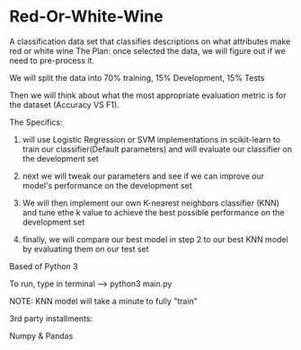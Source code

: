 # Red-Or-White-Wine
A classification data set that classifies descriptions on what attributes make red or white wine
The Plan:
once selected the data, we will figure out if we need to pre-process it. 

We will split the data into 70% training,  15% Development,  15% Tests


Then we will think about what the most appropriate evaluation metric is for the dataset (Accuracy VS F1).


The Specifics:

1) will use Logistic Regression or SVM implementations in scikit-learn to train our classifier(Default parameters) 
and will evaluate our classifier on the development set

2) next we will tweak our parameters and see if we can improve our model's performance on the development set

3) We will then implement our own K-nearest neighbors classifier (KNN) and tune ethe k value to achieve the best
possible performance on the development set

4) finally, we will compare our best model in step 2 to our best KNN model by evaluating them on our test set


Based of Python 3 

To run, type in terminal --> python3 main.py

NOTE: KNN model will take a minute to fully "train"

3rd party installments:

Numpy & Pandas
